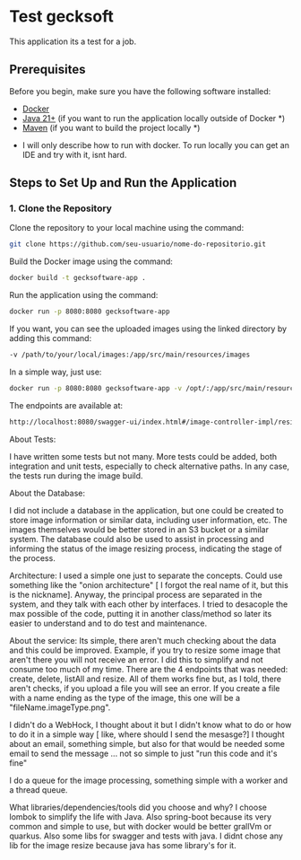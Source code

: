 # Test gecksoft

This application its a test for a job.

## Prerequisites

Before you begin, make sure you have the following software installed:

- [Docker](https://www.docker.com/get-started)
- [Java 21+](https://adoptium.net/) (if you want to run the application locally outside of Docker *)
- [Maven](https://maven.apache.org/install.html) (if you want to build the project locally *)

* I will only describe how to run with docker. To run locally you can get an IDE and try with it, isnt hard.

## Steps to Set Up and Run the Application

### 1. Clone the Repository

Clone the repository to your local machine using the command:

```bash
git clone https://github.com/seu-usuario/nome-do-repositorio.git
```

Build the Docker image using the command:

```bash
docker build -t gecksoftware-app .
```

Run the application using the command:

```bash
docker run -p 8080:8080 gecksoftware-app
```

If you want, you can see the uploaded images using the linked directory by adding this command:

```bash
-v /path/to/your/local/images:/app/src/main/resources/images
```

In a simple way, just use:

```bash
docker run -p 8080:8080 gecksoftware-app -v /opt/:/app/src/main/resources/images
```

The endpoints are available at:

```bash
http://localhost:8080/swagger-ui/index.html#/image-controller-impl/resize
```

About Tests:

I have written some tests but not many. More tests could be added, both integration and unit tests,
especially to check alternative paths. In any case, the tests run during the image build.

About the Database:

I did not include a database in the application, but one could be created to store image information or similar data,
including user information, etc. The images themselves would be better stored in an S3 bucket or a similar system.
The database could also be used to assist in processing and informing the status of the image resizing process,
indicating the stage of the process.

Architecture:
I used a simple one just to separate the concepts. Could use something like the "onion architecture"
[ I forgot the real name of it, but this is the nickname]. Anyway, the principal process are separated in the system,
and they talk with each other by interfaces. I tried to desacople the max possible of the code, putting it in another
class/method so later its easier to understand and to do test and maintenance.

About the service:
Its simple, there aren't much checking about the data and this could be improved. Example, if you try to resize some
image that aren't there you will not receive an error. I did this to simplify and not consume too much of my time.
There are the 4 endpoints that was needed: create, delete, listAll and resize. All of them works fine but, as I told,
there aren't checks, if you upload a file you will see an error. If you create a file with a name ending as the type of
the image, this one will be a "fileName.imageType.png".

I didn't do a WebHock, I thought about it but I didn't know what to do or how to do it in a simple way
[ like, where should I send the mesasge?]
I thought about an email, something simple, but also for that would be needed some email to send the message ... not so
simple to just "run this code and it's fine"

I do a queue for the image processing, something simple with a worker and a thread queue.

What libraries/dependencies/tools did you choose and why?
I choose lombok to simplify the life with Java. Also spring-boot because its very common and simple to use,
but with docker would be better grallVm or quarkus. Also some libs for swagger and tests with java. I didnt chose any
lib for the image resize because java has some library's for it. 


